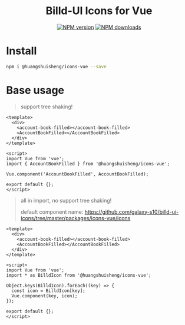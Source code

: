 <h1 align="center">Billd-UI Icons for Vue</h1>

<div align="center">

[![NPM version](https://img.shields.io/npm/v/@huangshuisheng/icons-vue.svg)](https://npmjs.org/package/@huangshuisheng/icons-vue)
[![NPM downloads](https://img.shields.io/npm/dw/@huangshuisheng/icons-vue.svg)](https://npmjs.org/package/@huangshuisheng/icons-vue)

</div>

# Install

```bash
npm i @huangshuisheng/icons-vue --save
```

# Base usage

> support tree shaking!

```vue
<template>
  <div>
    <account-book-filled></account-book-filled>
    <AccountBookFilled></AccountBookFilled>
  </div>
</template>

<script>
import Vue from 'vue';
import { AccountBookFilled } from '@huangshuisheng/icons-vue';

Vue.component('AccountBookFilled', AccountBookFilled);

export default {};
</script>
```

> all in import, no support tree shaking!
>
> default component name: https://github.com/galaxy-s10/billd-ui-icons/tree/master/packages/icons-vue/icons

```vue
<template>
  <div>
    <account-book-filled></account-book-filled>
    <AccountBookFilled></AccountBookFilled>
  </div>
</template>

<script>
import Vue from 'vue';
import * as BilldIcon from '@huangshuisheng/icons-vue';

Object.keys(BilldIcon).forEach((key) => {
  const icon = BilldIcon[key];
  Vue.component(key, icon);
});

export default {};
</script>
```
